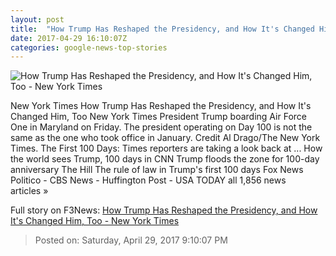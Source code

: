 ```yaml
---
layout: post
title:  "How Trump Has Reshaped the Presidency, and How It's Changed Him, Too - New York Times"
date: 2017-04-29 16:10:07Z
categories: google-news-top-stories
---
```


![How Trump Has Reshaped the Presidency, and How It's Changed Him, Too - New York Times](https://static01.nyt.com/images/2017/04/30/us/30prexy/30prexey-facebookJumbo.jpg)

New York Times How Trump Has Reshaped the Presidency, and How It's Changed Him, Too New York Times President Trump boarding Air Force One in Maryland on Friday. The president operating on Day 100 is not the same as the one who took office in January. Credit Al Drago/The New York Times. The First 100 Days: Times reporters are taking a look back at ... How the world sees Trump, 100 days in CNN Trump floods the zone for 100-day anniversary The Hill The rule of law in Trump's first 100 days Fox News Politico - CBS News - Huffington Post - USA TODAY all 1,856 news articles »


Full story on F3News: [How Trump Has Reshaped the Presidency, and How It's Changed Him, Too - New York Times](http://www.f3nws.com/n/pRAs4B)

> Posted on: Saturday, April 29, 2017 9:10:07 PM
